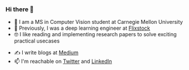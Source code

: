 ### Hi there 👋

- 🔭 I am a MS in Computer Vision student at Carnegie Mellon University
- :office: Previously, I was a deep learning engineer at [Flixstock](https://www.flixstock.com)
- :nerd_face: I like reading and implementing research papers to solve exciting practical usecases
<!-- - 🌱 I’m currently learning Full Stack Machine Learning and Machine Learning Ops -->
- ✍️ I write blogs at [Medium](https://medium.com/@mayankgrwl97)
- 📫 I'm reachable on [Twitter](https://twitter.com/mayankgrwl97) and [LinkedIn](https://www.linkedin.com/in/mayankgrwl97/)

<!--
**mayankgrwl97/mayankgrwl97** is a ✨ _special_ ✨ repository because its `README.md` (this file) appears on your GitHub profile.

Here are some ideas to get you started:

- 🔭 I’m currently working on ...
- 🌱 I’m currently learning ...
- 👯 I’m looking to collaborate on ...
- 🤔 I’m looking for help with ...
- 💬 Ask me about ...
- 📫 How to reach me: ...
- 😄 Pronouns: ...
- ⚡ Fun fact: ...
-->
